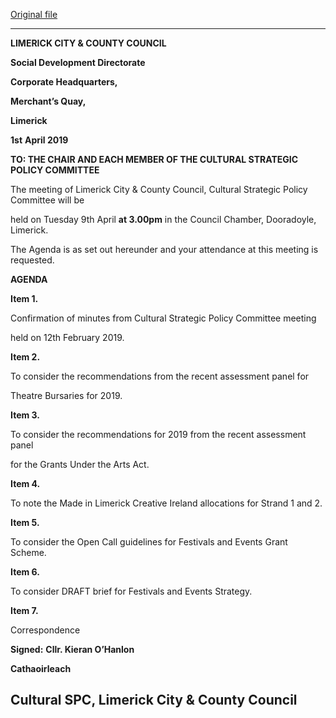 [Original file](https://www.limerick.ie/sites/default/files/media/documents/2019-04/Agenda%20Cultural%20SPC%209th%20April%202019.pdf)

---
**LIMERICK CITY & COUNTY COUNCIL**

**Social Development Directorate**

**Corporate Headquarters,**

**Merchant’s Quay,**

**Limerick**

**1st** **April 2019**

**TO: THE CHAIR AND EACH MEMBER OF THE CULTURAL STRATEGIC POLICY COMMITTEE**

The meeting of Limerick City & County Council, Cultural Strategic Policy Committee will be

held on Tuesday 9th April **at 3.00pm** in the Council Chamber, Dooradoyle, Limerick.

The Agenda is as set out hereunder and your attendance at this meeting is requested.

**AGENDA**

**Item 1.**

Confirmation of minutes from Cultural Strategic Policy Committee meeting

held on 12th February 2019.

**Item 2.**

To consider the recommendations from the recent assessment panel for

Theatre Bursaries for 2019.

**Item 3.**

To consider the recommendations for 2019 from the recent assessment panel

for the Grants Under the Arts Act.

**Item 4.**

To note the Made in Limerick Creative Ireland allocations for Strand 1 and 2.

**Item 5.**

To consider the Open Call guidelines for Festivals and Events Grant Scheme.

**Item 6.**

To consider DRAFT brief for Festivals and Events Strategy.

**Item 7.**

Correspondence

**Signed:** **Cllr. Kieran O’Hanlon**

**Cathaoirleach**

**Cultural SPC, Limerick City & County Council**
---
